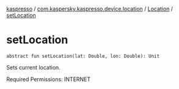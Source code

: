 [kaspresso](../../index.md) / [com.kaspersky.kaspresso.device.location](../index.md) / [Location](index.md) / [setLocation](./set-location.md)

# setLocation

`abstract fun setLocation(lat: Double, lon: Double): Unit`

Sets current location.

Required Permissions: INTERNET

